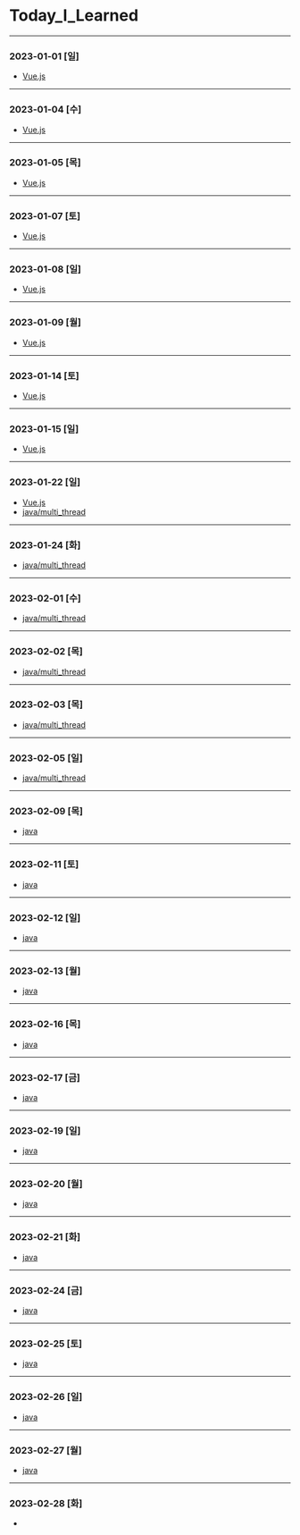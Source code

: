 # Today_I_Learned
* * *
### 2023-01-01 [일]
- [Vue.js](https://github.com/xxx-sj/Today_I_Learned/tree/master/vue)
* * *
### 2023-01-04 [수]
- [Vue.js](https://github.com/xxx-sj/Today_I_Learned/tree/master/vue)
* * *
### 2023-01-05 [목]
- [Vue.js](https://github.com/xxx-sj/Today_I_Learned/tree/master/vue)
* * *
### 2023-01-07 [토]
- [Vue.js](https://github.com/xxx-sj/Today_I_Learned/tree/master/vue)
* * *
### 2023-01-08 [일]
- [Vue.js](https://github.com/xxx-sj/Today_I_Learned/tree/master/vue)
* * *
### 2023-01-09 [월]
- [Vue.js](https://github.com/xxx-sj/Today_I_Learned/tree/master/vue)
* * *
### 2023-01-14 [토]
- [Vue.js](https://github.com/xxx-sj/Today_I_Learned/tree/master/vue)
* * *
### 2023-01-15 [일]
- [Vue.js](https://github.com/xxx-sj/Today_I_Learned/tree/master/vue)
* * *
### 2023-01-22 [일]
- [Vue.js](https://github.com/xxx-sj/Today_I_Learned/tree/master/vue)
- [java/multi_thread](https://github.com/xxx-sj/Today_I_Learned/tree/master/java/multi_thread)
* * *
### 2023-01-24 [화]
- [java/multi_thread](https://github.com/xxx-sj/Today_I_Learned/tree/master/java/multi_thread)
* * *
### 2023-02-01 [수]
- [java/multi_thread](https://github.com/xxx-sj/Today_I_Learned/tree/master/java/multi_thread)
* * *
### 2023-02-02 [목]
- [java/multi_thread](https://github.com/xxx-sj/Today_I_Learned/tree/master/java/multi_thread)
* * *
### 2023-02-03 [목]
- [java/multi_thread](https://github.com/xxx-sj/Today_I_Learned/tree/master/java/multi_thread)
* * *
### 2023-02-05 [일]
- [java/multi_thread](https://github.com/xxx-sj/Today_I_Learned/tree/master/java/multi_thread)
* * *
### 2023-02-09 [목]
- [java](https://github.com/xxx-sj/Today_I_Learned/tree/master/java)
* * *
### 2023-02-11 [토]
- [java](https://github.com/xxx-sj/Today_I_Learned/tree/master/java)
* * *
### 2023-02-12 [일]
- [java](https://github.com/xxx-sj/Today_I_Learned/tree/master/java)
* * *
### 2023-02-13 [월]
- [java](https://github.com/xxx-sj/Today_I_Learned/tree/master/java)
* * *
### 2023-02-16 [목]
- [java](https://github.com/xxx-sj/Today_I_Learned/tree/master/java)
* * *
### 2023-02-17 [금]
- [java](https://github.com/xxx-sj/Today_I_Learned/tree/master/java)
* * *
### 2023-02-19 [일]
- [java](https://github.com/xxx-sj/Today_I_Learned/tree/master/java)
* * *
### 2023-02-20 [월]
- [java](https://github.com/xxx-sj/Today_I_Learned/tree/master/java)
* * *
### 2023-02-21 [화]
- [java](https://github.com/xxx-sj/Today_I_Learned/tree/master/java)
* * *
### 2023-02-24 [금]
- [java](https://github.com/xxx-sj/Today_I_Learned/tree/master/java)
* * *
### 2023-02-25 [토]
- [java](https://github.com/xxx-sj/Today_I_Learned/tree/master/java)
* * *
### 2023-02-26 [일]
- [java](https://github.com/xxx-sj/Today_I_Learned/tree/master/java)
* * *
### 2023-02-27 [월]
- [java](https://github.com/xxx-sj/Today_I_Learned/tree/master/java)
* * *
### 2023-02-28 [화]
- [](https://github.com/xxx-sj/Today_I_Learned/blob/master/java/multi_thread/Lock-Free_%EC%95%8C%EA%B3%A0%EB%A6%AC%EC%A6%98_%EB%8D%B0%EC%9D%B4%ED%84%B0_%EA%B5%AC%EC%A1%B0%EB%B0%8F_%EA%B8%B0%EC%88%A0/%EB%85%BC%EB%B8%94%EB%A1%9C%ED%82%B9_%EB%B0%8F_lock_free_%EC%9E%91%EC%97%85%EA%B0%9C%EC%9A%94.md)



